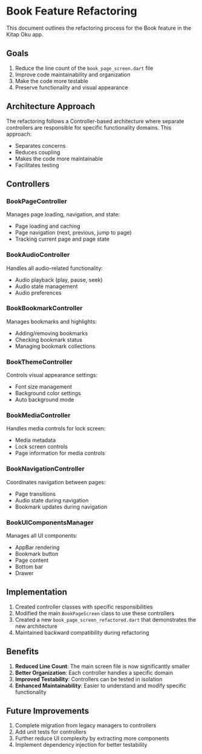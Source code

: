 # Book Feature Refactoring

This document outlines the refactoring process for the Book feature in the Kitap Oku app.

## Goals

1. Reduce the line count of the `book_page_screen.dart` file
2. Improve code maintainability and organization
3. Make the code more testable
4. Preserve functionality and visual appearance

## Architecture Approach

The refactoring follows a Controller-based architecture where separate controllers are responsible for specific functionality domains. This approach:

- Separates concerns
- Reduces coupling
- Makes the code more maintainable
- Facilitates testing

## Controllers

### BookPageController
Manages page loading, navigation, and state:
- Page loading and caching
- Page navigation (next, previous, jump to page)
- Tracking current page and page state

### BookAudioController
Handles all audio-related functionality:
- Audio playback (play, pause, seek)
- Audio state management
- Audio preferences

### BookBookmarkController
Manages bookmarks and highlights:
- Adding/removing bookmarks
- Checking bookmark status
- Managing bookmark collections

### BookThemeController
Controls visual appearance settings:
- Font size management
- Background color settings
- Auto background mode

### BookMediaController
Handles media controls for lock screen:
- Media metadata
- Lock screen controls
- Page information for media controls

### BookNavigationController
Coordinates navigation between pages:
- Page transitions
- Audio state during navigation
- Bookmark updates during navigation

### BookUIComponentsManager
Manages all UI components:
- AppBar rendering
- Bookmark button
- Page content
- Bottom bar
- Drawer

## Implementation

1. Created controller classes with specific responsibilities
2. Modified the main `BookPageScreen` class to use these controllers
3. Created a new `book_page_screen_refactored.dart` that demonstrates the new architecture
4. Maintained backward compatibility during refactoring

## Benefits

1. **Reduced Line Count**: The main screen file is now significantly smaller
2. **Better Organization**: Each controller handles a specific domain
3. **Improved Testability**: Controllers can be tested in isolation
4. **Enhanced Maintainability**: Easier to understand and modify specific functionality

## Future Improvements

1. Complete migration from legacy managers to controllers
2. Add unit tests for controllers
3. Further reduce UI complexity by extracting more components
4. Implement dependency injection for better testability 
